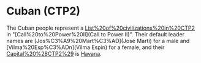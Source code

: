 # Cuban (CTP2)

The Cuban people represent a [List%20of%20civilizations%20in%20CTP2](civilization) in "[Call%20to%20Power%20II](Call to Power II)". Their default leader names are [Jos%C3%A9%20Mart%C3%AD](José Martí) for a male and [Vilma%20Esp%C3%ADn](Vilma Espin) for a female, and their [Capital%20%28CTP2%29](capital) is [Havana](Havana).